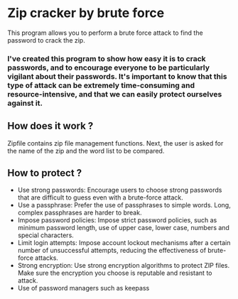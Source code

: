 
# Zip cracker by brute force

This program allows you to perform a brute force attack to find the password to crack the zip.

### I've created this program to show how easy it is to crack passwords, and to encourage everyone to be particularly vigilant about their passwords. It's important to know that this type of attack can be extremely time-consuming and resource-intensive, and that we can easily protect ourselves against it.

## How does it work ?

Zipfile contains zip file management functions. Next, the user is asked for the name of the zip and the word list to be compared.

## How to protect ? 
- Use strong passwords: Encourage users to choose strong passwords that are difficult to guess even with a brute-force attack.
- Use a passphrase: Prefer the use of passphrases to simple words. Long, complex passphrases are harder to break.
- Impose password policies: Impose strict password policies, such as minimum password length, use of upper case, lower case, numbers and special characters.
- Limit login attempts: Impose account lockout mechanisms after a certain number of unsuccessful attempts, reducing the effectiveness of brute-force attacks.
- Strong encryption: Use strong encryption algorithms to protect ZIP files. Make sure the encryption you choose is reputable and resistant to attack.
- Use of password managers such as keepass